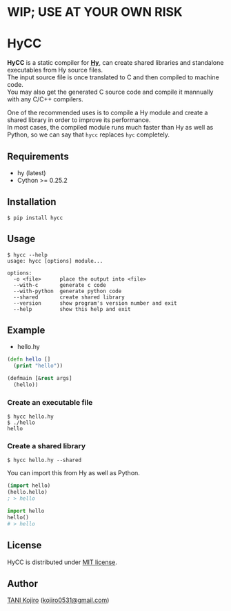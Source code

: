 # WIP; USE AT YOUR OWN RISK
# HyCC
**HyCC** is a static compiler for [**Hy**](https://github.com/hylang/hy), can create shared libraries and standalone executables from Hy source files.  
The input source file is once translated to C and then compiled to machine code.  
You may also get the generated C source code and compile it mannually with any C/C++ compilers.

One of the recommended uses is to compile a Hy module and create a shared library in order to improve its performance.  
In most cases, the compiled module runs much faster than Hy as well as Python, so we can say that `hycc` replaces `hyc` completely.

## Requirements
- hy (latest)
- Cython >= 0.25.2

## Installation
```
$ pip install hycc
```

## Usage
```
$ hycc --help
usage: hycc [options] module...

options:
  -o <file>      place the output into <file>
  --with-c       generate c code
  --with-python  generate python code
  --shared       create shared library
  --version      show program's version number and exit
  --help         show this help and exit

```
## Example
- hello.hy

```clj
(defn hello []
  (print "hello"))

(defmain [&rest args]
  (hello))
```

### Create an executable file
```
$ hycc hello.hy
$ ./hello
hello
```

### Create a shared library
```
$ hycc hello.hy --shared
```
You can import this from Hy as well as Python.

```clj
(import hello)
(hello.hello)
; > hello
```

```py
import hello
hello()
# > hello
```

## License
HyCC is distributed under [MIT license](LICENSE).

## Author
[TANI Kojiro](https://github.com/koji-kojiro) (kojiro0531@gmail.com)
